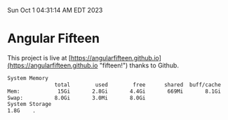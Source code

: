 Sun Oct  1 04:31:14 AM EDT 2023

# Angular Fifteen


This project is live at [https://angularfifteen.github.io](https://angularfifteen.github.io "fifteen!") thanks to Github.

```bash
System Memory
               total        used        free      shared  buff/cache   available
Mem:            15Gi       2.8Gi       4.4Gi       669Mi       8.1Gi        11Gi
Swap:          8.0Gi       3.0Mi       8.0Gi
System Storage
1.8G	.
